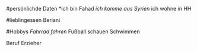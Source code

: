 #persönlichde Daten
*ich bin Fahad
*ich komme aus Syrien*
ich wohne in HH



#lieblingessen
Beriani

#Hobbys
_Fahrrad fahren_
Fußball schauen
Schwimmen


Beruf 
Erzieher


